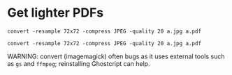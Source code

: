 # Get lighter PDFs

```shell
convert -resample 72x72 -compress JPEG -quality 20 a.jpg a.pdf
```

```shell
convert -resample 72x72 -compress JPEG -quality 20 a.jpg a.pdf
```

WARNING: convert (imagemagick) often bugs as it uses external tools such as
`gs` and `ffmpeg`; reinstalling Ghostcript can help.

